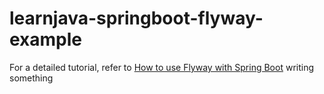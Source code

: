 # learnjava-springboot-flyway-example

For a detailed tutorial, refer to [How to use Flyway with Spring Boot](https://learnjava.co.in/how-to-use-flyway-with-spring-boot-with-code-samples/)
 writing something